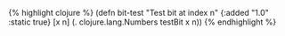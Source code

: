 {% highlight clojure %}
(defn bit-test
  "Test bit at index n"
  {:added "1.0"
   :static true}
  [x n] (. clojure.lang.Numbers testBit x n))
{% endhighlight %}
